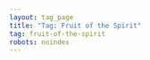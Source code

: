 ```yaml
---
layout: tag_page
title: "Tag: Fruit of the Spirit"
tag: fruit-of-the-spirit
robots: noindex
---
```


